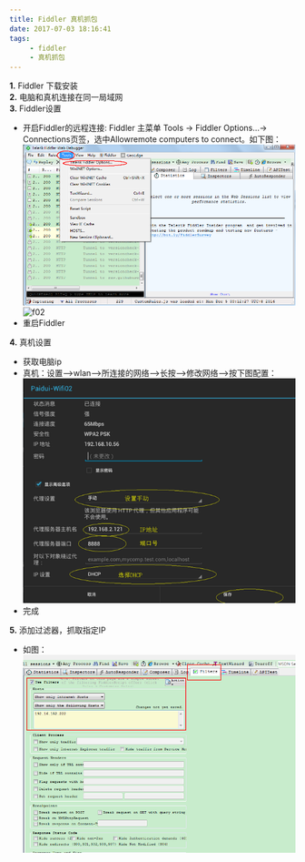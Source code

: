 ```yaml
---
title: Fiddler 真机抓包
date: 2017-07-03 18:16:41
tags: 
     - fiddler
     - 真机抓包
---
```


**1.** Fiddler 下载安装  
**2.** 电脑和真机连接在同一局域网  
**3.** Fiddler设置  

- 开启Fiddler的远程连接: Fiddler 主菜单 Tools -> Fiddler Options…-> Connections页签，选中Allowremote computers to connect。如下图：![f01](/assets/img/fiddler/fiddler_img01.png) ![f02](/asset/img/fiddler/fiddler_img02.png) 
- 重启Fiddler  

**4.** 真机设置  

- 获取电脑ip
- 真机：设置-->wlan-->所连接的网络-->长按-->修改网络-->按下图配置： ![f03](/assets/img/fiddler/fiddler_img03.png) 
- 完成 

**5.** 添加过滤器，抓取指定IP

* 如图：![f04](/assets/img/fiddler/fiddler_img04.png)

